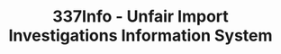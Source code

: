 ---
layout: default
bigquery: https://console.cloud.google.com/bigquery?p=patents-public-data&d=usitc_investigations&page=dataset&project=sheets-management-319211
citation: US International Trade Commission 337Info Unfair Import Investigations Information
  System
contributors: US International Trade Comission
cost: None
description: US International Trade Commission 337Info Unfair Import Investigations
  Information System contains data on investigations done under Section 337. Section
  337 declares the infringement of certain statutory intellectual property rights
  and other forms of unfair competition in import trade to be unlawful practices.
  Most Section 337 investigations involve allegations of patent or registered trademark
  infringement.
documentation: FAQ and tutorial available on the site
last_edit: 04/09/2022, 06:36:29
location: https://pubapps2.usitc.gov/337external/
maintained_by: US International Trade Comission
schema_fields:
- gcAttorney
- title
- actualStartDateEvidHear
- investigationNo
- endDateMarkmanHearing
- investigationType
- teoProceedingInvolved
- issueDateOtherNonFinal
- teoReliefGranted
- teoIdIssueDate
- dateOfPublicationFrNotice
- finalIdOnViolationIssue
- lastUpdated
- targetDate
- copyrightNumbers
- id
- aljAssigned
- investigationTermDate
- finalIdOnViolationDue
- internalRemand
- actualEndDateEvidHear
- finalDetViolation
- respondent
- markmanHearing
- ouiiAttorney
- publication_number
- ouiiParticipation
- dateCreated
- currentStatus
- patentNumbers
- patentNumber
- dateComplaintFiled
- complainant
- docketNo
- finalDetNoViolation
- cafcAppeals
- teoIdDueDate
- scheduledEndDateEvidHear
- startDateMarkmanHearing
- trademarkNumbers
- scheduledStartDateEvidHear
- currentActiveALJ
- invUnfairAct
- htsNumbers
shortname: unfair_import_investigations
tags:
- import
- legal
- trade
timeframe: 2008-2021 (prior to 2008 downloadable as a JSON file)
title: 337Info - Unfair Import Investigations Information System
uuid: 2721f5ec-e599-4890-9265-9706719fc71e
---